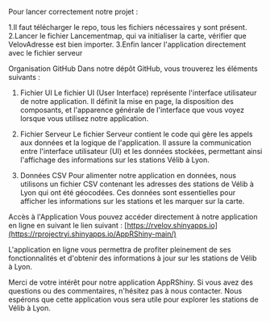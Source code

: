 Pour lancer correctement notre projet :

1.Il faut télécharger le repo, tous les fichiers nécessaires y sont présent.
2.Lancer le fichier Lancementmap, qui va initialiser la carte, vérifier que VelovAdresse est bien importer.
3.Enfin lancer l'application directement avec le fichier serveur

Organisation GitHub
Dans notre dépôt GitHub, vous trouverez les éléments suivants :

1. Fichier UI
Le fichier UI (User Interface) représente l'interface utilisateur de notre application. Il définit la mise en page, la disposition des composants, et l'apparence générale de l'interface que vous voyez lorsque vous utilisez notre application.

2. Fichier Serveur
Le fichier Serveur contient le code qui gère les appels aux données et la logique de l'application. Il assure la communication entre l'interface utilisateur (UI) et les données stockées, permettant ainsi l'affichage des informations sur les stations Vélib à Lyon.

3. Données CSV
Pour alimenter notre application en données, nous utilisons un fichier CSV contenant les adresses des stations de Vélib à Lyon qui ont été géocodées. Ces données sont essentielles pour afficher les informations sur les stations et les marquer sur la carte.

Accès à l'Application
Vous pouvez accéder directement à notre application en ligne en suivant le lien suivant : [https://rvelov.shinyapps.io](https://rprojectryi.shinyapps.io/AppRShiny-main/)

L'application en ligne vous permettra de profiter pleinement de ses fonctionnalités et d'obtenir des informations à jour sur les stations de Vélib à Lyon.

Merci de votre intérêt pour notre application AppRShiny. Si vous avez des questions ou des commentaires, n'hésitez pas à nous contacter. Nous espérons que cette application vous sera utile pour explorer les stations de Vélib à Lyon.

